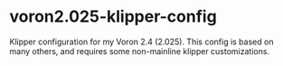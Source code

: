 # voron2.025-klipper-config
Klipper configuration for my Voron 2.4 (2.025). This config is based on many others, and requires some non-mainline klipper customizations.
